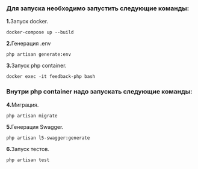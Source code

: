 ### Для запуска необходимо запустить следующие команды:
<b>1.</b>Запуск docker.
```
docker-compose up --build
```
<b>2.</b>Генерация .env
```
php artisan generate:env
```
<b>3.</b>Запуск php container.
```
docker exec -it feedback-php bash
```

### Внутри php container надо запускать следующие команды:
<b>4.</b>Миграция.
```
php artisan migrate
```
<b>5.</b>Генерация Swagger.
```
php artisan l5-swagger:generate
```
<b>6.</b>Запуск тестов.
```
php artisan test
```
